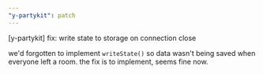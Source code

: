 ```yaml
---
"y-partykit": patch
---
```


[y-partykit] fix: write state to storage on connection close

we'd forgotten to implement `writeState()` so data wasn't being saved when everyone left a room. the fix is to implement, seems fine now.
